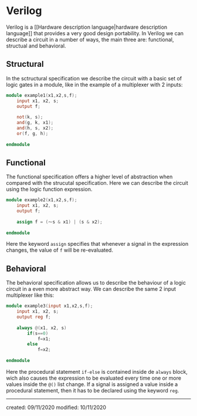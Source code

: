 # Verilog
Verilog is a [[Hardware description language|hardware description language]] that provides a very good design portability. In Verilog we can describe a circuit in a number of ways, the main three are: functional, structual and behavioral.
## Structural
In the sctructural specification we describe the circuit with a basic set of logic gates in a module, like in the example of a multiplexer with 2 inputs:
```verilog
module example1(x1,x2,s,f);
	input x1, x2, s;
	output f;
	
	not(k, s);
	and(g, k, x1);
	and(h, s, x2);
	or(f, g, h);
	
endmodule
```

## Functional
The functional specification offers a higher level of abstraction when compared with the strucutal specification. Here we can describe the circuit using the logic function expression.
```verilog
module example2(x1,x2,s,f);
	input x1, x2, s;
	output f;
	
	assign f = (⁓s & x1) | (s & x2);
	
endmodule
```

Here the keyword `assign` specifies that whenever a signal in the expression changes, the value of `f` will be re-evaluated.

## Behavioral
The behavioral specification allows us to describe the behaviour of a logic circuit in a even more abstract way. We can describe the same 2 input multiplexer like this:
```verilog
module example3(input x1,x2,s,f);
	input x1, x2, s;
	output reg f;
	
	always @(x1, x2, s)	
		if(s==0)
			f=x1;
		else
			f=x2;
		
endmodule
```

Here the procedural statement `if-else` is contained inside de `always` block, wich also causes the expression to be evaluated every time one or more values inside the `@()` list change. If a signal is assigned a value inside a procedural statement, then it has to be declared using the keyword `reg`.

---

created: 09/11/2020
modified: 10/11/2020
